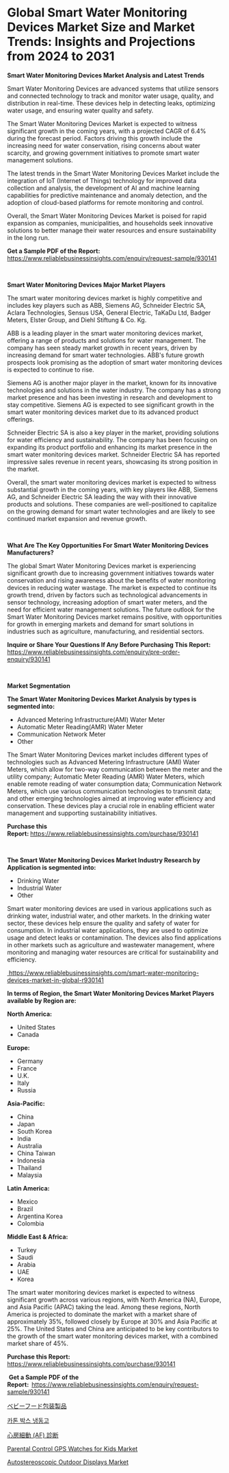 <p><h1>Global Smart Water Monitoring Devices Market Size and Market Trends: Insights and Projections from 2024 to 2031</h1></p><p><strong>Smart Water Monitoring Devices Market Analysis and Latest Trends</strong></p>
<p><p>Smart Water Monitoring Devices are advanced systems that utilize sensors and connected technology to track and monitor water usage, quality, and distribution in real-time. These devices help in detecting leaks, optimizing water usage, and ensuring water quality and safety.</p><p>The Smart Water Monitoring Devices Market is expected to witness significant growth in the coming years, with a projected CAGR of 6.4% during the forecast period. Factors driving this growth include the increasing need for water conservation, rising concerns about water scarcity, and growing government initiatives to promote smart water management solutions.</p><p>The latest trends in the Smart Water Monitoring Devices Market include the integration of IoT (Internet of Things) technology for improved data collection and analysis, the development of AI and machine learning capabilities for predictive maintenance and anomaly detection, and the adoption of cloud-based platforms for remote monitoring and control.</p><p>Overall, the Smart Water Monitoring Devices Market is poised for rapid expansion as companies, municipalities, and households seek innovative solutions to better manage their water resources and ensure sustainability in the long run.</p></p>
<p><strong>Get a Sample PDF of the Report:&nbsp;</strong> <a href="https://www.reliablebusinessinsights.com/enquiry/request-sample/930141">https://www.reliablebusinessinsights.com/enquiry/request-sample/930141</a></p>
<p>&nbsp;</p>
<p><strong>Smart Water Monitoring Devices Major Market Players</strong></p>
<p><p>The smart water monitoring devices market is highly competitive and includes key players such as ABB, Siemens AG, Schneider Electric SA, Aclara Technologies, Sensus USA, General Electric, TaKaDu Ltd, Badger Meters, Elster Group, and Diehl Stiftung & Co. Kg.</p><p>ABB is a leading player in the smart water monitoring devices market, offering a range of products and solutions for water management. The company has seen steady market growth in recent years, driven by increasing demand for smart water technologies. ABB's future growth prospects look promising as the adoption of smart water monitoring devices is expected to continue to rise.</p><p>Siemens AG is another major player in the market, known for its innovative technologies and solutions in the water industry. The company has a strong market presence and has been investing in research and development to stay competitive. Siemens AG is expected to see significant growth in the smart water monitoring devices market due to its advanced product offerings.</p><p>Schneider Electric SA is also a key player in the market, providing solutions for water efficiency and sustainability. The company has been focusing on expanding its product portfolio and enhancing its market presence in the smart water monitoring devices market. Schneider Electric SA has reported impressive sales revenue in recent years, showcasing its strong position in the market.</p><p>Overall, the smart water monitoring devices market is expected to witness substantial growth in the coming years, with key players like ABB, Siemens AG, and Schneider Electric SA leading the way with their innovative products and solutions. These companies are well-positioned to capitalize on the growing demand for smart water technologies and are likely to see continued market expansion and revenue growth.</p></p>
<p>&nbsp;</p>
<p><strong>What Are The Key Opportunities For Smart Water Monitoring Devices Manufacturers?</strong></p>
<p><p>The global Smart Water Monitoring Devices market is experiencing significant growth due to increasing government initiatives towards water conservation and rising awareness about the benefits of water monitoring devices in reducing water wastage. The market is expected to continue its growth trend, driven by factors such as technological advancements in sensor technology, increasing adoption of smart water meters, and the need for efficient water management solutions. The future outlook for the Smart Water Monitoring Devices market remains positive, with opportunities for growth in emerging markets and demand for smart solutions in industries such as agriculture, manufacturing, and residential sectors.</p></p>
<p><strong>Inquire or Share Your Questions If Any Before Purchasing This Report:</strong> <a href="https://www.reliablebusinessinsights.com/enquiry/pre-order-enquiry/930141">https://www.reliablebusinessinsights.com/enquiry/pre-order-enquiry/930141</a></p>
<p>&nbsp;</p>
<p><strong>Market Segmentation</strong></p>
<p><strong>The Smart Water Monitoring Devices Market Analysis by types is segmented into:</strong></p>
<p><ul><li>Advanced Metering Infrastructure(AMI) Water Meter</li><li>Automatic Meter Reading(AMR) Water Meter</li><li>Communication Network Meter</li><li>Other</li></ul></p>
<p><p>The Smart Water Monitoring Devices market includes different types of technologies such as Advanced Metering Infrastructure (AMI) Water Meters, which allow for two-way communication between the meter and the utility company; Automatic Meter Reading (AMR) Water Meters, which enable remote reading of water consumption data; Communication Network Meters, which use various communication technologies to transmit data; and other emerging technologies aimed at improving water efficiency and conservation. These devices play a crucial role in enabling efficient water management and supporting sustainability initiatives.</p></p>
<p><strong>Purchase this Report:&nbsp;</strong><a href="https://www.reliablebusinessinsights.com/purchase/930141">https://www.reliablebusinessinsights.com/purchase/930141</a></p>
<p>&nbsp;</p>
<p><strong>The Smart Water Monitoring Devices Market Industry Research by Application is segmented into:</strong></p>
<p><ul><li>Drinking Water</li><li>Industrial Water</li><li>Other</li></ul></p>
<p><p>Smart water monitoring devices are used in various applications such as drinking water, industrial water, and other markets. In the drinking water sector, these devices help ensure the quality and safety of water for consumption. In industrial water applications, they are used to optimize usage and detect leaks or contamination. The devices also find applications in other markets such as agriculture and wastewater management, where monitoring and managing water resources are critical for sustainability and efficiency.</p></p>
<p><a href="https://www.reliablebusinessinsights.com/smart-water-monitoring-devices-market-in-global-r930141">&nbsp;https://www.reliablebusinessinsights.com/smart-water-monitoring-devices-market-in-global-r930141</a></p>
<p><strong>In terms of Region, the Smart Water Monitoring Devices Market Players available by Region are:</strong></p>
<p>
    <p> <strong> North America: </strong>
        <ul>
            <li>United States</li>
            <li>Canada</li>
        </ul>
        </p> 
    <p> <strong> Europe: </strong>
        <ul>
            <li>Germany</li>
            <li>France</li>
            <li>U.K.</li>
            <li>Italy</li>
            <li>Russia</li>
        </ul>
        </p> 
    <p> <strong> Asia-Pacific: </strong>
        <ul>
            <li>China</li>
            <li>Japan</li>
            <li>South Korea</li>
            <li>India</li>
            <li>Australia</li>
            <li>China Taiwan</li>
            <li>Indonesia</li>
            <li>Thailand</li>
            <li>Malaysia</li>
        </ul>
        </p> 
    <p> <strong> Latin America: </strong>
        <ul>
            <li>Mexico</li>
            <li>Brazil</li>
            <li>Argentina Korea</li>
            <li>Colombia</li>
        </ul>
        </p> 
    <p> <strong> Middle East & Africa: </strong>
        <ul>
            <li>Turkey</li>
            <li>Saudi</li>
            <li>Arabia</li>
            <li>UAE</li>
            <li>Korea</li>
        </ul>
    </p>
    </p>
<p><p>The smart water monitoring devices market is expected to witness significant growth across various regions, with North America (NA), Europe, and Asia Pacific (APAC) taking the lead. Among these regions, North America is projected to dominate the market with a market share of approximately 35%, followed closely by Europe at 30% and Asia Pacific at 25%. The United States and China are anticipated to be key contributors to the growth of the smart water monitoring devices market, with a combined market share of 45%.</p></p>
<p><strong>Purchase this Report: </strong><a href="https://www.reliablebusinessinsights.com/purchase/930141">https://www.reliablebusinessinsights.com/purchase/930141</a></p>
<p>&nbsp;<strong>Get a Sample PDF of the Report:&nbsp;&nbsp;</strong><a href="https://www.reliablebusinessinsights.com/enquiry/request-sample/930141">https://www.reliablebusinessinsights.com/enquiry/request-sample/930141</a></p>
<p><strong></strong></p>
<p><p><a href="https://github.com/one-cool-chick/Market-Research-Report-List-1/blob/main/663756683853.md">ベビーフード包装製品</a></p><p><a href="https://github.com/PhilToryphy7876567/Market-Research-Report-List-1/blob/main/239942577609.md">카톤 박스 냉동고</a></p><p><a href="https://github.com/luffiazaza/Market-Research-Report-List-1/blob/main/434944883852.md">心房細動 (AF) 診断</a></p><p><a href="https://issuu.com/reportprime-2/docs/parental-control-gps-watches-for-kids-market-size-">Parental Control GPS Watches for Kids Market</a></p><p><a href="https://github.com/gladysalidde/Market-Research-Report-List-1/blob/main/autostereoscopic-outdoor-displays-market.md">Autostereoscopic Outdoor Displays Market</a></p></p>